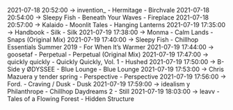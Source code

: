 2021-07-18 20:52:00 -> invention_ - Hermitage - Birchvale
2021-07-18 20:54:00 -> Sleepy Fish - Beneath Your Waves - Fireplace
2021-07-18 20:57:00 -> Kalaido - Moonlit Tales - Hanging Lanterns
2021-07-19 17:35:00 -> Handbook - Silk - Silk
2021-07-19 17:38:00 -> Monma - Calm Lands - Snaps (Original Mix)
2021-07-19 17:40:00 -> Sleepy Fish - Chillhop Essentials Summer 2019 - For When It’s Warmer
2021-07-19 17:44:00 -> goosetaf - Perpetual - Perpetual (Original Mix)
2021-07-19 17:47:00 -> quickly quickly - Quickly Quickly, Vol. 1 - Hushed
2021-07-19 17:50:00 -> B-Side y ØDYSSEE - Blue Lounge - Blue Lounge
2021-07-19 17:53:00 -> Chris Mazuera y tender spring - Perspective - Perspective
2021-07-19 17:56:00 -> Ford. - Craving / Dusk - Dusk
2021-07-19 17:59:00 -> idealism y Philanthrope - Chillhop Daydreams 2 - Still
2021-07-19 18:03:00 -> leavv - Tales of a Flowing Forest - Hidden Structure
